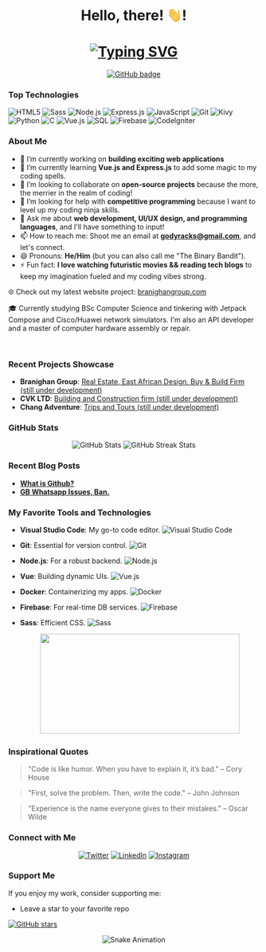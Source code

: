 <h1 align="center">Hello, there! <img src="https://raw.githubusercontent.com/ABSphreak/ABSphreak/master/gifs/Hi.gif" width="30px" height="32px" style="margin-bottom: -5px;"/>!</h1>

<h1 align="center">
  <a href="https://git.io/typing-svg">
    <img src="https://readme-typing-svg.herokuapp.com?font=Fira+Code&pause=1000&width=435&lines=I'm+Godfrey+Matagaro!...;A+Software+Developer+...;and+Web+Designer...;Enhance+your+coding+experience+!🖤&center=true&size=20" alt="Typing SVG" />
  </a>
</h1>

<p align="center">
  <a href="https://github.com/GodyRacks?tab=followers">
    <img src="https://img.shields.io/github/followers/GodyRacks?label=Followers&logo=GitHub&style=for-the-badge&hide_border=true" alt="GitHub badge"/>
  </a>
</p>

### Top Technologies
![HTML5](https://img.shields.io/badge/html5-%23E34F26.svg?style=for-the-badge&logo=html5&logoColor=white)
![Sass](https://img.shields.io/badge/sass-%23CC6699.svg?style=for-the-badge&logo=sass&logoColor=white)
![Node.js](https://img.shields.io/badge/node.js-%23339933.svg?style=for-the-badge&logo=node.js&logoColor=white)
![Express.js](https://img.shields.io/badge/express.js-%23404d59.svg?style=for-the-badge&logo=express&logoColor=white)
![JavaScript](https://img.shields.io/badge/javascript-%23323330.svg?style=for-the-badge&logo=javascript&logoColor=%23F7DF1E)
![Git](https://img.shields.io/badge/git-%23F05033.svg?style=for-the-badge&logo=git&logoColor=white)
![Kivy](https://img.shields.io/badge/kivy-%23FF8700.svg?style=for-the-badge&logo=kivy&logoColor=white)
![Python](https://img.shields.io/badge/python-%2314354C.svg?style=for-the-badge&logo=python&logoColor=white)
![C](https://img.shields.io/badge/c-%2300599C.svg?style=for-the-badge&logo=c&logoColor=white)
![Vue.js](https://img.shields.io/badge/Vue.js-4FC08D?style=for-the-badge&logo=vue-dot-js&logoColor=white)
![SQL](https://img.shields.io/badge/SQL-00000F?style=for-the-badge&logo=sqlite&logoColor=white)
![Firebase](https://img.shields.io/badge/Firebase-FFCA28?style=for-the-badge&logo=firebase&logoColor=white)
![CodeIgniter](https://img.shields.io/badge/CodeIgniter-%23EE432E.svg?style=for-the-badge&logo=codeigniter&logoColor=white)

### About Me
- 🔭 I’m currently working on **building exciting web applications**
- 🌱 I’m currently learning **Vue.js and Express.js** to add some magic to my coding spells.
- 👯 I’m looking to collaborate on **open-source projects** because the more, the merrier in the realm of coding!
- 🤔 I’m looking for help with **competitive programming** because I want to level up my coding ninja skills.
- 💬 Ask me about **web development, UI/UX design, and programming languages**, and I'll have something to input!
- 📫 How to reach me: Shoot me an email at **[godyracks@gmail.com](mailto:godyracks@gmail.com)**, and let's connect.
- 😄 Pronouns: **He/Him** (but you can also call me "The Binary Bandit").
- ⚡ Fun fact: **I love watching futuristic movies && reading tech blogs** to keep my imagination fueled and my coding vibes strong.

🌐 Check out my latest website project: [branighangroup.com](https://branighangroup.com)

🎓 Currently studying BSc Computer Science and tinkering with Jetpack Compose and Cisco/Huawei network simulators. I'm also an API developer and a master of computer hardware assembly or repair.

<div id="header" align="center">
  <img src="https://komarev.com/ghpvc/?username=godyracks&style=for-the-badge&color=blue" alt=""/>
</div>

### Recent Projects Showcase
- **Branighan Group**: [Real Estate, East African Design, Buy & Build Firm (still under development)](https://branighangroup.com)
- **CVK LTD**: [Building and Construction firm (still under development)](https://corneliusventures.co.ke)
- **Chang Adventure**: [Trips and Tours (still under development) ](https://changadventure.co.ke)

### GitHub Stats
<p align="center">
  <img src="https://github-readme-stats.vercel.app/api?username=GodyRacks&show_icons=true&theme=radical" alt="GitHub Stats"/>
  <img src="https://github-readme-streak-stats.herokuapp.com/?user=GodyRacks&theme=radical" alt="GitHub Streak Stats"/>
</p>



### Recent Blog Posts
- **[What is Github?](https://thinkwemake.com/blog/full-article/level-up-your-coding-journey:-why-github-is-essential-for-beginners-and-how-to-get-started)**
- **[GB Whatsapp Issues, Ban.](https://thinkwemake.com/blog/full-article/unpacking-whatsapp-gb:-issues,-privacy-concerns,-and-transitioning-to-official-messenger)**




### My Favorite Tools and Technologies
- **Visual Studio Code**: My go-to code editor.
  <img src="https://img.shields.io/badge/Visual%20Studio%20Code-0078d7?style=flat-square&logo=visual-studio-code&logoColor=white" alt="Visual Studio Code"/>
- **Git**: Essential for version control.
  <img src="https://img.shields.io/badge/Git-F05032?style=flat-square&logo=git&logoColor=white" alt="Git"/>
- **Node.js**: For a robust backend.
  <img src="https://img.shields.io/badge/Node.js-339933?style=flat-square&logo=node-dot-js&logoColor=white" alt="Node.js"/>
- **Vue**: Building dynamic UIs.
  <img src="https://img.shields.io/badge/Vue.js-4FC08D?style=flat-square&logo=vue-dot-js&logoColor=white" alt="Vue.js"/>
- **Docker**: Containerizing my apps.
  <img src="https://img.shields.io/badge/Docker-2496ED?style=flat-square&logo=docker&logoColor=white" alt="Docker"/>
- **Firebase**: For real-time DB services.
  <img src="https://img.shields.io/badge/Firebase-FFCA28?style=flat-square&logo=firebase&logoColor=white" alt="Firebase"/>
- **Sass**: Efficient CSS.
  <img src="https://img.shields.io/badge/Sass-CC6699?style=flat-square&logo=sass&logoColor=white" alt="Sass"/>

  <p align="center">
 
  <img width="400" height="200" src="https://github-readme-stats.vercel.app/api/top-langs/?username=godyracks&size_weight=0.0005&count_weight=0.3&layout=compact&theme=radical">
</p>

### Inspirational Quotes
> "Code is like humor. When you have to explain it, it’s bad." – Cory House

> "First, solve the problem. Then, write the code." – John Johnson

> "Experience is the name everyone gives to their mistakes." – Oscar Wilde

### Connect with Me
<p align="center">
  <a href="https://twitter.com/Racks_Softwares" target="_blank"><img alt="Twitter" src="https://img.shields.io/badge/Twitter-%231DA1F2.svg?&style=for-the-badge&logo=Twitter&logoColor=white"/></a>
  <a href="https://www.linkedin.com/in/godfrey-onyinkwa-93712827a/" target="_blank"><img alt="LinkedIn" src="https://img.shields.io/badge/LinkedIn-%230077B5.svg?&style=for-the-badge&logo=LinkedIn&logoColor=white"/></a>
  <a href="https://www.instagram.com/gody_racks/" target="_blank"><img alt="Instagram" src="https://img.shields.io/badge/Instagram-%23E4405F.svg?&style=for-the-badge&logo=Instagram&logoColor=white"/></a>
</p>

### Support Me
If you enjoy my work, consider supporting me:
- Leave a star to your favorite repo

[![GitHub stars](https://img.shields.io/github/stars/GodyRacks/GodyRacks.svg?style=social&label=Star)](https://github.com/godyracks/corneliusventures.co.ke)





<p align="center">
  <img src="https://raw.githubusercontent.com/GodyRacks/GodyRacks/main/github-snake.svg" alt="Snake Animation" style="pointer-events: none;"/>
</p>






